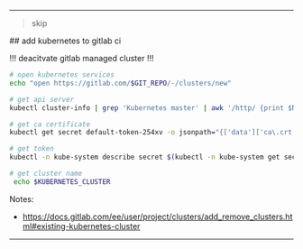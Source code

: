 
----

> skip

## add kubernetes to gitlab ci

!!! deacitvate gitlab managed cluster !!!

```bash
# open kubernetes services
echo "open https://gitlab.com/$GIT_REPO/-/clusters/new"

# get api server
kubectl cluster-info | grep 'Kubernetes master' | awk '/http/ {print $NF}'

# get ca certificate
kubectl get secret default-token-254xv -o jsonpath="{['data']['ca\.crt']}" |base64 --decode

# get token
kubectl -n kube-system describe secret $(kubectl -n kube-system get secret | grep default | awk '{print $1}')

# get cluster name
 echo $KUBERNETES_CLUSTER
```

Notes:
* https://docs.gitlab.com/ee/user/project/clusters/add_remove_clusters.html#existing-kubernetes-cluster

----
